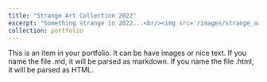 ```yaml
---
title: "Strange Art Collection 2022"
excerpt: "Something strange in 2022...<br/><img src='/images/strange_art_collection_2022.png'>"
collection: portfolio
---
```


This is an item in your portfolio. It can be have images or nice text. If you name the file .md, it will be parsed as markdown. If you name the file .html, it will be parsed as HTML. 
